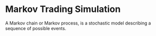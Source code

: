# Markov Trading Simulation
A Markov chain or Markov process, is a stochastic model describing a sequence of possible events.
